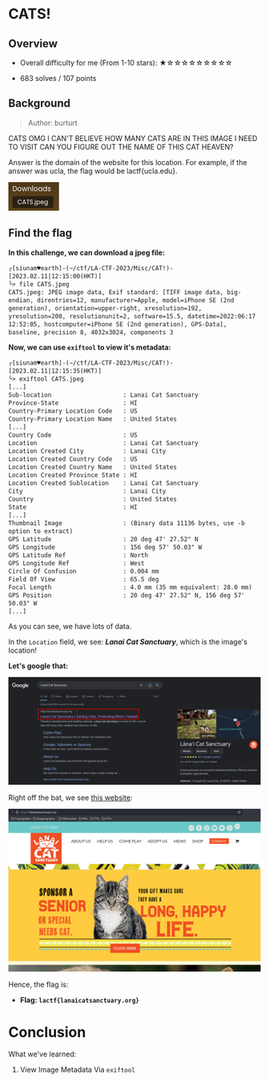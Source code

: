 # CATS!

## Overview

- Overall difficulty for me (From 1-10 stars): ★☆☆☆☆☆☆☆☆☆

- 683 solves / 107 points

## Background

> Author: burturt

CATS OMG I CAN'T BELIEVE HOW MANY CATS ARE IN THIS IMAGE I NEED TO VISIT CAN YOU FIGURE OUT THE NAME OF THIS CAT HEAVEN?

Answer is the domain of the website for this location. For example, if the answer was ucla, the flag would be lactf{ucla.edu}.

![](https://github.com/siunam321/CTF-Writeups/blob/main/LA-CTF-2023/images/Pasted%20image%2020230211121423.png)

## Find the flag

**In this challenge, we can download a jpeg file:**
```shell
┌[siunam♥earth]-(~/ctf/LA-CTF-2023/Misc/CAT!)-[2023.02.11|12:15:00(HKT)]
└> file CATS.jpeg 
CATS.jpeg: JPEG image data, Exif standard: [TIFF image data, big-endian, direntries=12, manufacturer=Apple, model=iPhone SE (2nd generation), orientation=upper-right, xresolution=192, yresolution=200, resolutionunit=2, software=15.5, datetime=2022:06:17 12:52:05, hostcomputer=iPhone SE (2nd generation), GPS-Data], baseline, precision 8, 4032x3024, components 3
```

**Now, we can use `exiftool` to view it's metadata:**
```shell
┌[siunam♥earth]-(~/ctf/LA-CTF-2023/Misc/CAT!)-[2023.02.11|12:15:35(HKT)]
└> exiftool CATS.jpeg                                       
[...]
Sub-location                    : Lanai Cat Sanctuary
Province-State                  : HI
Country-Primary Location Code   : US
Country-Primary Location Name   : United States
[...]
Country Code                    : US
Location                        : Lanai Cat Sanctuary
Location Created City           : Lanai City
Location Created Country Code   : US
Location Created Country Name   : United States
Location Created Province State : HI
Location Created Sublocation    : Lanai Cat Sanctuary
City                            : Lanai City
Country                         : United States
State                           : HI
[...]
Thumbnail Image                 : (Binary data 11136 bytes, use -b option to extract)
GPS Latitude                    : 20 deg 47' 27.52" N
GPS Longitude                   : 156 deg 57' 50.03" W
GPS Latitude Ref                : North
GPS Longitude Ref               : West
Circle Of Confusion             : 0.004 mm
Field Of View                   : 65.5 deg
Focal Length                    : 4.0 mm (35 mm equivalent: 28.0 mm)
GPS Position                    : 20 deg 47' 27.52" N, 156 deg 57' 50.03" W
[...]
```

As you can see, we have lots of data.

In the `Location` field, we see: ***Lanai Cat Sanctuary***, which is the image's location!

**Let's google that:**

![](https://github.com/siunam321/CTF-Writeups/blob/main/LA-CTF-2023/images/Pasted%20image%2020230211121909.png)

Right off the bat, we see [this website](https://lanaicatsanctuary.org/):

![](https://github.com/siunam321/CTF-Writeups/blob/main/LA-CTF-2023/images/Pasted%20image%2020230211121930.png)

Hence, the flag is:

- **Flag: `lactf{lanaicatsanctuary.org}`**

# Conclusion

What we've learned:

1. View Image Metadata Via `exiftool`